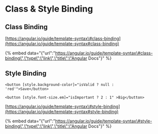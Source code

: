 # Class & Style Binding

## Class Binding

[https://angular.io/guide/template-syntax\#class-binding](https://angular.io/guide/template-syntax#class-binding)

{% embed data="{\"url\":\"https://angular.io/guide/template-syntax\#class-binding\",\"type\":\"link\",\"title\":\"Angular Docs\"}" %}

## Style Binding

```markup
<button [style.background-color]="isValid ? null : 'red'">Save</button>
```

```markup
<button [style.font-size.em]="isImportant ? 2 : 1" >Big</button>
```

[https://angular.io/guide/template-syntax\#style-binding](https://angular.io/guide/template-syntax#style-binding)

{% embed data="{\"url\":\"https://angular.io/guide/template-syntax\#style-binding\",\"type\":\"link\",\"title\":\"Angular Docs\"}" %}



